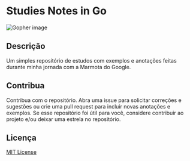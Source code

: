 # Studies Notes in Go
![Gopher image](https://miro.medium.com/v2/resize:fit:735/1*_d8_TuE2kIsZnCSEamV4jA.jpeg)

## Descrição
Um simples repositório de estudos com exemplos e anotações feitas durante minha jornada com a Marmota do Google.

## Contribua
Contribua com o repositório. Abra uma issue para solicitar correções e sugestões ou crie uma pull request para incluir novas anotações e exemplos.
Se esse repositório foi útil para você, considere contribuir ao projeto e/ou deixar uma estrela no repositório.

## Licença
[MIT License](./LICENSE.txt)
